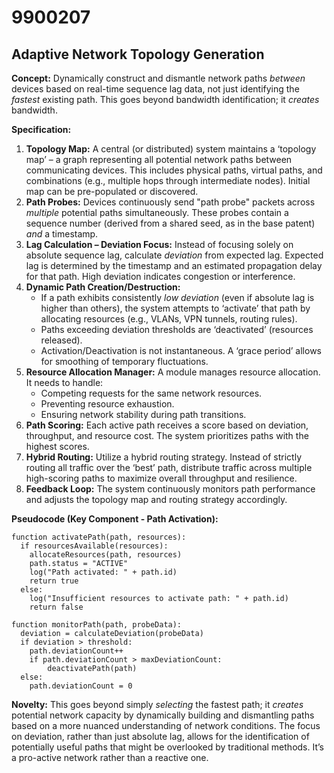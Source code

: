 # 9900207

## Adaptive Network Topology Generation

**Concept:** Dynamically construct and dismantle network paths *between* devices based on real-time sequence lag data, not just identifying the *fastest* existing path. This goes beyond bandwidth identification; it *creates* bandwidth.

**Specification:**

1.  **Topology Map:** A central (or distributed) system maintains a ‘topology map’ – a graph representing all potential network paths between communicating devices. This includes physical paths, virtual paths, and combinations (e.g., multiple hops through intermediate nodes).  Initial map can be pre-populated or discovered.
2.  **Path Probes:**  Devices continuously send "path probe" packets across *multiple* potential paths simultaneously. These probes contain a sequence number (derived from a shared seed, as in the base patent) *and* a timestamp.
3.  **Lag Calculation – Deviation Focus:** Instead of focusing solely on absolute sequence lag, calculate *deviation* from expected lag.  Expected lag is determined by the timestamp and an estimated propagation delay for that path. High deviation indicates congestion or interference.
4.  **Dynamic Path Creation/Destruction:**
    *   If a path exhibits consistently *low deviation* (even if absolute lag is higher than others), the system attempts to ‘activate’ that path by allocating resources (e.g., VLANs, VPN tunnels, routing rules).
    *   Paths exceeding deviation thresholds are ‘deactivated’ (resources released).
    *   Activation/Deactivation is not instantaneous.  A ‘grace period’ allows for smoothing of temporary fluctuations.
5.  **Resource Allocation Manager:**  A module manages resource allocation. It needs to handle:
    *   Competing requests for the same network resources.
    *   Preventing resource exhaustion.
    *   Ensuring network stability during path transitions.
6.  **Path Scoring:**  Each active path receives a score based on deviation, throughput, and resource cost.  The system prioritizes paths with the highest scores.
7.  **Hybrid Routing:** Utilize a hybrid routing strategy. Instead of strictly routing all traffic over the ‘best’ path, distribute traffic across multiple high-scoring paths to maximize overall throughput and resilience.
8.  **Feedback Loop:** The system continuously monitors path performance and adjusts the topology map and routing strategy accordingly.

**Pseudocode (Key Component - Path Activation):**

```
function activatePath(path, resources):
  if resourcesAvailable(resources):
    allocateResources(path, resources)
    path.status = "ACTIVE"
    log("Path activated: " + path.id)
    return true
  else:
    log("Insufficient resources to activate path: " + path.id)
    return false
```

```
function monitorPath(path, probeData):
  deviation = calculateDeviation(probeData)
  if deviation > threshold:
    path.deviationCount++
    if path.deviationCount > maxDeviationCount:
        deactivatePath(path)
  else:
    path.deviationCount = 0
```

**Novelty:**  This goes beyond simply *selecting* the fastest path; it *creates* potential network capacity by dynamically building and dismantling paths based on a more nuanced understanding of network conditions.  The focus on deviation, rather than just absolute lag, allows for the identification of potentially useful paths that might be overlooked by traditional methods. It’s a pro-active network rather than a reactive one.